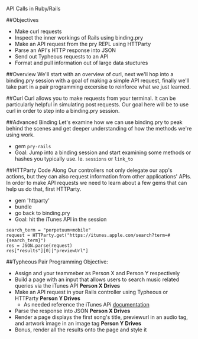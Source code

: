 API Calls in Ruby/Rails

##Objectives

* Make curl requests
* Inspect the inner workings of Rails using binding.pry
* Make an API request from the pry REPL using HTTParty
* Parse an API's HTTP response into JSON
* Send out Typheous requests to an API
* Format and pull information out of large data stuctures
    
        
##Overview
We'll start with an overview of curl, next we'll hop into a binding.pry session with a goal of making a simple API request, finally we'll take part in a pair programming excersise to reinforce what we just learned.

##Curl
Curl allows you to make requests from your terminal. It can be particularly helpful in simulating post requests. Our goal here will be to use curl in order to step into a binding.pry session.

##Advanced Binding
Let's examine how we can use binding.pry to peak behind the scenes and get deeper understanding of how the methods we're using work.

* gem `pry-rails`
* Goal: Jump into a binding session and start examining some methods or hashes you typically use. Ie. `sessions` or `link_to`

##HTTParty Code Along
Our controllers not only delegate our app's actions, but they can also request information from other applications' APIs.
In order to make API requests we need to learn about a few gems that can help us do that, first HTTParty.

* gem 'httparty'
* bundle
* go back to binding.pry
* Goal: hit the iTunes API in the session

```
search_term = "perpetuum+mobile"
request = HTTParty.get("https://itunes.apple.com/search?term=#{search_term}")
res = JSON.parse(request)
res["results"][0]["previewUrl"]
```

##Typheous Pair Programming
Objective:

* Assign and your teammeber as Person X and Person Y respectively
* Build a page with an input that allows users to search music related queries via the iTunes API **Person X Drives**
* Make an API request in your Rails controller using Typheous or HTTParty **Person Y Drives**
    * As needed reference the iTunes APi [documentation](https://www.apple.com/itunes/affiliates/resources/documentation/itunes-store-web-service-search-api.html)
* Parse the response into JSON **Person X Drives**
* Render a page displays the first song's title, previewurl in an audio tag, and artwork image in an image tag **Person Y Drives**
* Bonus, render all the results onto the page and style it




